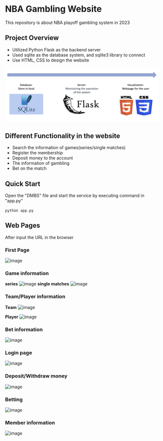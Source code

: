 # NBA Gambling Website

This repository is about NBA playoff gambling system in 2023

## Project Overview
* Utilized Python Flask as the backend server
* Used sqlite as the database system, and sqlite3 library to connect
* Use HTML, CSS to design the website

![process](process.jpg)

## Different Functionality in the website 
* Search the information of games(series/single matches)
* Register the membership
* Deposit money to the account
* The information of gambling
* Bet on the match

## Quick Start
Open the "DMBS" file and start the service by executing command in "app.py"


```python app.py```

## Web Pages

After input the URL in the browser

### First Page

![image](https://github.com/yang310667/NBA_gambling_website/blob/main/web_picture/first_page.png)

### Game information

**series**
![image](https://github.com/yang310667/NBA_gambling_website/blob/main/web_picture/match_series.png)
**single matches**
![image](https://github.com/yang310667/NBA_gambling_website/blob/main/web_picture/match_single.png)

### Team/Player information

**Team**
![image](https://github.com/yang310667/NBA_gambling_website/blob/main/web_picture/team.png)

**Player**
![image](https://github.com/yang310667/NBA_gambling_website/blob/main/web_picture/player.png)

### Bet information

![image](https://github.com/yang310667/NBA_gambling_website/blob/main/web_picture/bet.png)

### Login page

![image](https://github.com/yang310667/NBA_gambling_website/blob/main/web_picture/login.png)

### Deposit/Withdraw money

![image](https://github.com/yang310667/NBA_gambling_website/blob/main/web_picture/in_out.png)

### Betting

![image](https://github.com/yang310667/NBA_gambling_website/blob/main/web_picture/bet_money.png)

### Member information
![image](https://github.com/yang310667/NBA_gambling_website/blob/main/web_picture/member_info.png)





